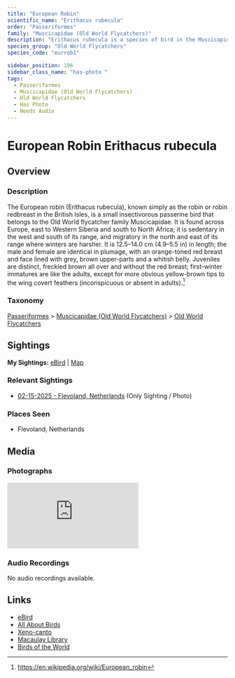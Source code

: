 ```yaml
---
title: "European Robin"
scientific_name: "Erithacus rubecula"
order: "Passeriformes"
family: "Muscicapidae (Old World Flycatchers)"
description: "Erithacus rubecula is a species of bird in the Muscicapidae (Old World Flycatchers) family. It has been observed 1 times. It has been photographed."
species_group: "Old World Flycatchers"
species_code: "eurrob1"

sidebar_position: 196
sidebar_class_name: "has-photo "
tags: 
  - Passeriformes
  - Muscicapidae (Old World Flycatchers)
  - Old World Flycatchers
  - Has Photo
  - Needs Audio
---
```


# European Robin <span className='sci_name'>Erithacus rubecula</span>

## Overview

### Description
The European robin (Erithacus rubecula), known simply as the robin or robin redbreast in the British Isles, is a small insectivorous passerine bird that belongs to the Old World flycatcher family Muscicapidae. It is found across Europe, east to Western Siberia and south to North Africa; it is sedentary in the west and south of its range, and migratory in the north and east of its range where winters are harsher.
It is 12.5–14.0 cm (4.9–5.5 in) in length; the male and female are identical in plumage, with an orange-toned red breast and face lined with grey, brown upper-parts and a whitish belly. Juveniles are distinct, freckled brown all over and without the red breast; first-winter immatures are like the adults, except for more obvious yellow-brown tips to the wing covert feathers (inconspicuous or absent in adults).[^1]

[^1]: https://en.wikipedia.org/wiki/European_robin

### Taxonomy
[Passeriformes](/tags/passeriformes) > [Muscicapidae (Old World Flycatchers)](/tags/muscicapidae-old-world-flycatchers) > [Old World Flycatchers](/tags/old-world-flycatchers)


## Sightings

**My Sightings:** [eBird](https://ebird.org/lifelist?r=world&time=life&spp=eurrob1) | [Map](/map?species_code=eurrob1)

### Relevant Sightings

* [02-15-2025 - Flevoland, Netherlands](https://ebird.org/checklist/S213397788) (Only Sighting / Photo)

### Places Seen

* Flevoland, Netherlands



## Media
### Photographs
<iframe className="photo_iframe horizontal" src="https://macaulaylibrary.org/asset/631547147/embed" frameBorder="0" allowFullScreen></iframe>

### Audio Recordings
No audio recordings available.

## Links
* [eBird](https://ebird.org/species/eurrob1) 
* [All About Birds](https://www.allaboutbirds.org/guide/eurrob1) 
* [Xeno-canto](https://www.xeno-canto.org/species/erithacus-rubecula) 
* [Macaulay Library](https://search.macaulaylibrary.org/catalog?taxonCode=eurrob1&sort=rating_rank_desc)
* [Birds of the World](https://birdsoftheworld.org/bow/species/eurrob1)
